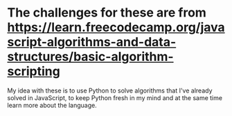 # The challenges for these are from https://learn.freecodecamp.org/javascript-algorithms-and-data-structures/basic-algorithm-scripting

My idea with these is to use Python to solve algorithms that I've already solved in JavaScript, to keep Python fresh in my mind and at the same time learn more about the language.
